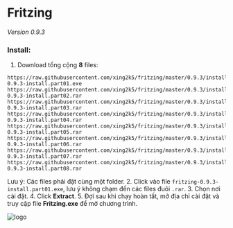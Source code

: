 # Fritzing
*Version 0.9.3*
### Install:
1. Download tổng cộng **8** files:
```
https://raw.githubusercontent.com/xing2k5/fritzing/master/0.9.3/installation/fritzing-0.9.3-install.part01.exe
https://raw.githubusercontent.com/xing2k5/fritzing/master/0.9.3/installation/fritzing-0.9.3-install.part02.rar
https://raw.githubusercontent.com/xing2k5/fritzing/master/0.9.3/installation/fritzing-0.9.3-install.part03.rar
https://raw.githubusercontent.com/xing2k5/fritzing/master/0.9.3/installation/fritzing-0.9.3-install.part04.rar
https://raw.githubusercontent.com/xing2k5/fritzing/master/0.9.3/installation/fritzing-0.9.3-install.part05.rar
https://raw.githubusercontent.com/xing2k5/fritzing/master/0.9.3/installation/fritzing-0.9.3-install.part06.rar
https://raw.githubusercontent.com/xing2k5/fritzing/master/0.9.3/installation/fritzing-0.9.3-install.part07.rar
https://raw.githubusercontent.com/xing2k5/fritzing/master/0.9.3/installation/fritzing-0.9.3-install.part08.rar
```
Lưu ý: Các files phải đặt cùng một folder.
2. Click vào file `fritzing-0.9.3-install.part01.exe`, lưu ý không chạm đến các files đuôi `.rar`.
3. Chọn nơi cài đặt.
4. Click **Extract**.
5. Đợi sau khi chạy hoàn tất, mở địa chỉ cài đặt và truy cập file **Fritzing.exe** để mở chương trình.

![logo](https://fritzing.org/assets/uploads/logo/badge-sticker-color-simple-685f69ce130df6327e8774fba2deae89b7938b19b46bb45fd3653ebf47c23be1.png)
